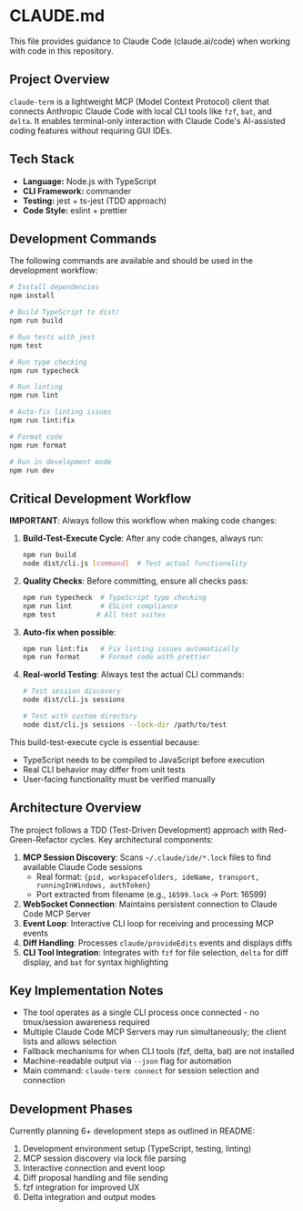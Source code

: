 # CLAUDE.md

This file provides guidance to Claude Code (claude.ai/code) when working with code in this repository.

## Project Overview

`claude-term` is a lightweight MCP (Model Context Protocol) client that connects Anthropic Claude Code with local CLI tools like `fzf`, `bat`, and `delta`. It enables terminal-only interaction with Claude Code's AI-assisted coding features without requiring GUI IDEs.

## Tech Stack

- **Language:** Node.js with TypeScript
- **CLI Framework:** commander
- **Testing:** jest + ts-jest (TDD approach)
- **Code Style:** eslint + prettier

## Development Commands

The following commands are available and should be used in the development workflow:

```bash
# Install dependencies
npm install

# Build TypeScript to dist/
npm run build

# Run tests with jest
npm test

# Run type checking
npm run typecheck

# Run linting
npm run lint

# Auto-fix linting issues
npm run lint:fix

# Format code
npm run format

# Run in development mode
npm run dev
```

## Critical Development Workflow

**IMPORTANT**: Always follow this workflow when making code changes:

1. **Build-Test-Execute Cycle**: After any code changes, always run:
   ```bash
   npm run build
   node dist/cli.js [command]  # Test actual functionality
   ```

2. **Quality Checks**: Before committing, ensure all checks pass:
   ```bash
   npm run typecheck  # TypeScript type checking
   npm run lint       # ESLint compliance  
   npm test          # All test suites
   ```

3. **Auto-fix when possible**:
   ```bash
   npm run lint:fix   # Fix linting issues automatically
   npm run format     # Format code with prettier
   ```

4. **Real-world Testing**: Always test the actual CLI commands:
   ```bash
   # Test session discovery
   node dist/cli.js sessions
   
   # Test with custom directory
   node dist/cli.js sessions --lock-dir /path/to/test
   ```

This build-test-execute cycle is essential because:
- TypeScript needs to be compiled to JavaScript before execution
- Real CLI behavior may differ from unit tests
- User-facing functionality must be verified manually

## Architecture Overview

The project follows a TDD (Test-Driven Development) approach with Red-Green-Refactor cycles. Key architectural components:

1. **MCP Session Discovery**: Scans `~/.claude/ide/*.lock` files to find available Claude Code sessions
   - Real format: `{pid, workspaceFolders, ideName, transport, runningInWindows, authToken}`
   - Port extracted from filename (e.g., `16599.lock` → Port: 16599)
2. **WebSocket Connection**: Maintains persistent connection to Claude Code MCP Server
3. **Event Loop**: Interactive CLI loop for receiving and processing MCP events
4. **Diff Handling**: Processes `claude/provideEdits` events and displays diffs
5. **CLI Tool Integration**: Integrates with `fzf` for file selection, `delta` for diff display, and `bat` for syntax highlighting

## Key Implementation Notes

- The tool operates as a single CLI process once connected - no tmux/session awareness required
- Multiple Claude Code MCP Servers may run simultaneously; the client lists and allows selection
- Fallback mechanisms for when CLI tools (fzf, delta, bat) are not installed
- Machine-readable output via `--json` flag for automation
- Main command: `claude-term connect` for session selection and connection

## Development Phases

Currently planning 6+ development steps as outlined in README:

1. Development environment setup (TypeScript, testing, linting)
2. MCP session discovery via lock file parsing
3. Interactive connection and event loop
4. Diff proposal handling and file sending
5. fzf integration for improved UX
6. Delta integration and output modes
